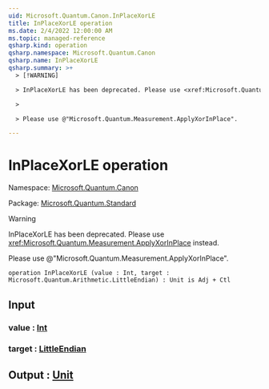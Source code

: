 ```yaml
---
uid: Microsoft.Quantum.Canon.InPlaceXorLE
title: InPlaceXorLE operation
ms.date: 2/4/2022 12:00:00 AM
ms.topic: managed-reference
qsharp.kind: operation
qsharp.namespace: Microsoft.Quantum.Canon
qsharp.name: InPlaceXorLE
qsharp.summary: >+
  > [!WARNING]

  > InPlaceXorLE has been deprecated. Please use <xref:Microsoft.Quantum.Measurement.ApplyXorInPlace> instead.

  >

  > Please use @"Microsoft.Quantum.Measurement.ApplyXorInPlace".

---
```


# InPlaceXorLE operation

Namespace: [Microsoft.Quantum.Canon](xref:Microsoft.Quantum.Canon)

Package: [Microsoft.Quantum.Standard](https://nuget.org/packages/Microsoft.Quantum.Standard)


> [!WARNING]
> InPlaceXorLE has been deprecated. Please use <xref:Microsoft.Quantum.Measurement.ApplyXorInPlace> instead.
>
> Please use @"Microsoft.Quantum.Measurement.ApplyXorInPlace".



```qsharp
operation InPlaceXorLE (value : Int, target : Microsoft.Quantum.Arithmetic.LittleEndian) : Unit is Adj + Ctl
```


## Input

### value : [Int](xref:microsoft.quantum.qsharp.valueliterals#int-literals)




### target : [LittleEndian](xref:Microsoft.Quantum.Arithmetic.LittleEndian)





## Output : [Unit](xref:microsoft.quantum.qsharp.valueliterals#unit-literal)

